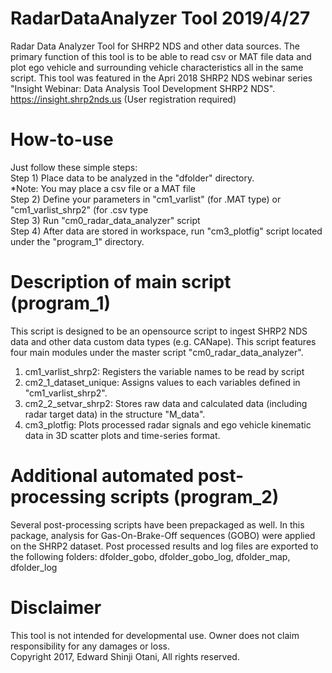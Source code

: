 # RadarDataAnalyzer Tool    2019/4/27
Radar Data Analyzer Tool for SHRP2 NDS and other data sources.
The primary function of this tool is to be able to read csv or MAT file data and plot ego vehicle and surrounding vehicle characteristics all in the same script.
This tool was featured in the Apri 2018 SHRP2 NDS webinar series "Insight Webinar: Data Analysis Tool Development SHRP2 NDS".
https://insight.shrp2nds.us   (User registration required)

# How-to-use
Just follow these simple steps: <br/>
  Step 1) Place data to be analyzed in the "dfolder" directory. <br/>
          *Note: You may place a csv file or a MAT file <br/>
  Step 2) Define your parameters in "cm1_varlist" (for .MAT type) or "cm1_varlist_shrp2" (for .csv type <br/>
  Step 3) Run "cm0_radar_data_analyzer" script <br/>
  Step 4) After data are stored in workspace, run "cm3_plotfig" script located under the "program_1" directory. <br/>

# Description of main script (program_1)
This script is designed to be an opensource script to ingest SHRP2 NDS data and other data custom data types (e.g. CANape).
This script features four main modules under the master script "cm0_radar_data_analyzer".
 1. cm1_varlist_shrp2: Registers the variable names to be read by script
 2. cm2_1_dataset_unique:  Assigns values to each variables defined in "cm1_varlist_shrp2".
 3. cm2_2_setvar_shrp2:  Stores raw data and calculated data (including radar target data) in the structure "M_data". 
 4. cm3_plotfig:  Plots processed radar signals and ego vehicle kinematic data in 3D scatter plots and time-series format.
 
 # Additional automated post-processing scripts (program_2)
 Several post-processing scripts have been prepackaged as well.
 In this package, analysis for Gas-On-Brake-Off sequences (GOBO) were applied on the SHRP2 dataset.
 Post processed results and log files are exported to the following folders:
   dfolder_gobo, dfolder_gobo_log, dfolder_map, dfolder_log
 
 # Disclaimer
 This tool is not intended for developmental use.  Owner does not claim responsibility for any damages or loss. <br/>
 Copyright 2017, Edward Shinji Otani, All rights reserved.
